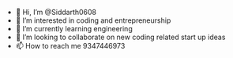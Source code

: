 - 👋 Hi, I’m @Siddarth0608
- 👀 I’m interested in coding and entrepreneurship
- 🌱 I’m currently learning engineering
- 💞️ I’m looking to collaborate on new coding related start up ideas
- 📫 How to reach me 9347446973

<!---
Siddarth0608/Siddarth0608 is a ✨ special ✨ repository because its `README.md` (this file) appears on your GitHub profile.
You can click the Preview link to take a look at your changes.
--->
